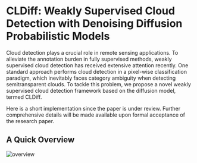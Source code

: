 

# CLDiff: Weakly Supervised Cloud Detection with Denoising Diffusion Probabilistic Models


Cloud detection plays a crucial role in remote sensing applications. To alleviate the annotation burden in fully supervised methods, weakly supervised cloud detection has received extensive attention recently. One standard approach performs cloud detection in a pixel-wise classification paradigm, which inevitably faces category ambiguity when detecting semitransparent clouds. To tackle this problem, we propose a novel weakly supervised cloud detection framework based on the diffusion model, termed CLDiff.

Here is a short implementation since the paper is under review. Further comprehensive details will be made available upon formal acceptance of the research paper.

## A Quick Overview 
![overview](https://github.com/YLiu-creator/CLDiff/assets/37520589/5ec123d4-1c6e-4472-b882-215214fb350b)






